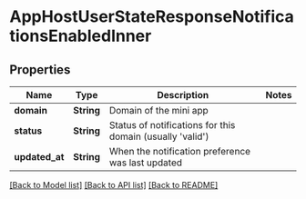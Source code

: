 # AppHostUserStateResponseNotificationsEnabledInner

## Properties

Name | Type | Description | Notes
------------ | ------------- | ------------- | -------------
**domain** | **String** | Domain of the mini app | 
**status** | **String** | Status of notifications for this domain (usually 'valid') | 
**updated_at** | **String** | When the notification preference was last updated | 

[[Back to Model list]](../README.md#documentation-for-models) [[Back to API list]](../README.md#documentation-for-api-endpoints) [[Back to README]](../README.md)



